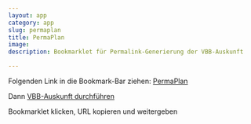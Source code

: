 ```yaml
---
layout: app
category: app
slug: permaplan
title: PermaPlan
image:
description: Bookmarklet für Permalink-Generierung der VBB-Auskunft

---
```


Folgenden Link in die Bookmark-Bar ziehen: <a href="javascript:(function%20()%20%7Bvar%20s%20=%20document.createElement('script');s.setAttribute('src',%20'https://raw.github.com/gist/4170091/eb22b4405a7b3390abaade375ab32218a98e2366/permaplan');document.body.appendChild(s);%7D());">PermaPlan</a>

Dann [VBB-Auskunft durchführen](http://fahrinfo.vbb.de/)

Bookmarklet klicken, URL kopieren und weitergeben